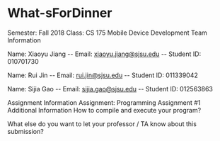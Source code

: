 # What-sForDinner

Semester: Fall 2018
Class: CS 175 Mobile Device Development
Team Information

Name: Xiaoyu Jiang -- Email: xiaoyu.jiang@sjsu.edu -- Student ID: 010701730

Name: Rui Jin -- Email: rui.jin@sjsu.edu -- Student ID: 011339042

Name: Sijia Gao -- Email: sijia.gao@sjsu.edu -- Student ID: 012563863

Assignment Information
Assignment: Programming Assignment #1
Additional Information
How to compile and execute your program?

What else do you want to let your professor / TA know about this submission?
